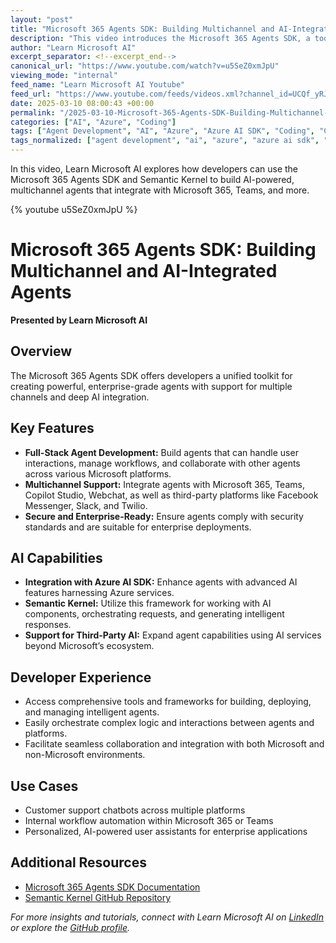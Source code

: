 ```yaml
---
layout: "post"
title: "Microsoft 365 Agents SDK: Building Multichannel and AI-Integrated Agents"
description: "This video introduces the Microsoft 365 Agents SDK, a toolkit that enables developers to create secure, full-stack, and cross-platform agents for Microsoft 365, Teams, Copilot Studio, and Webchat. It highlights key features including multichannel support, integration options with popular platforms like Facebook Messenger and Slack, and deep AI capabilities via Azure AI SDK and Semantic Kernel. The video also touches on secure user interaction management and orchestration of complex workflows for enterprise-grade agent solutions."
author: "Learn Microsoft AI"
excerpt_separator: <!--excerpt_end-->
canonical_url: "https://www.youtube.com/watch?v=u5SeZ0xmJpU"
viewing_mode: "internal"
feed_name: "Learn Microsoft AI Youtube"
feed_url: "https://www.youtube.com/feeds/videos.xml?channel_id=UCQf_yRJpsfyEiWWpt1MZ6vA"
date: 2025-03-10 08:00:43 +00:00
permalink: "/2025-03-10-Microsoft-365-Agents-SDK-Building-Multichannel-and-AI-Integrated-Agents.html"
categories: ["AI", "Azure", "Coding"]
tags: ["Agent Development", "AI", "Azure", "Azure AI SDK", "Coding", "Copilot Studio", "Enterprise Bots", "Facebook Messenger", "Full Stack Development", "Microsoft 365 Agents SDK", "Microsoft Teams", "Multichannel Integration", "SDK", "Semantic Kernel", "Slack", "Twilio", "Videos", "Webchat"]
tags_normalized: ["agent development", "ai", "azure", "azure ai sdk", "coding", "copilot studio", "enterprise bots", "facebook messenger", "full stack development", "microsoft 365 agents sdk", "microsoft teams", "multichannel integration", "sdk", "semantic kernel", "slack", "twilio", "videos", "webchat"]
---
```


In this video, Learn Microsoft AI explores how developers can use the Microsoft 365 Agents SDK and Semantic Kernel to build AI-powered, multichannel agents that integrate with Microsoft 365, Teams, and more.<!--excerpt_end-->

{% youtube u5SeZ0xmJpU %}

# Microsoft 365 Agents SDK: Building Multichannel and AI-Integrated Agents

**Presented by Learn Microsoft AI**

## Overview

The Microsoft 365 Agents SDK offers developers a unified toolkit for creating powerful, enterprise-grade agents with support for multiple channels and deep AI integration.

## Key Features

- **Full-Stack Agent Development:** Build agents that can handle user interactions, manage workflows, and collaborate with other agents across various Microsoft platforms.
- **Multichannel Support:** Integrate agents with Microsoft 365, Teams, Copilot Studio, Webchat, as well as third-party platforms like Facebook Messenger, Slack, and Twilio.
- **Secure and Enterprise-Ready:** Ensure agents comply with security standards and are suitable for enterprise deployments.

## AI Capabilities

- **Integration with Azure AI SDK:** Enhance agents with advanced AI features harnessing Azure services.
- **Semantic Kernel:** Utilize this framework for working with AI components, orchestrating requests, and generating intelligent responses.
- **Support for Third-Party AI:** Expand agent capabilities using AI services beyond Microsoft’s ecosystem.

## Developer Experience

- Access comprehensive tools and frameworks for building, deploying, and managing intelligent agents.
- Easily orchestrate complex logic and interactions between agents and platforms.
- Facilitate seamless collaboration and integration with both Microsoft and non-Microsoft environments.

## Use Cases

- Customer support chatbots across multiple platforms
- Internal workflow automation within Microsoft 365 or Teams
- Personalized, AI-powered user assistants for enterprise applications

## Additional Resources

- [Microsoft 365 Agents SDK Documentation](#)
- [Semantic Kernel GitHub Repository](https://github.com/microsoft/semantic-kernel)

*For more insights and tutorials, connect with Learn Microsoft AI on [LinkedIn](https://www.linkedin.com/in/rvinothrajendran/) or explore the [GitHub profile](https://github.com/rvinothrajendran/).*
